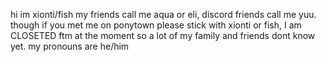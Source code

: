hi im xionti/fish my friends call me aqua or eli, discord friends call me yuu. though if you met me on ponytown please stick with xionti or fish, I am CLOSETED ftm at the moment so a lot of my family and friends dont know yet. my pronouns are he/him
